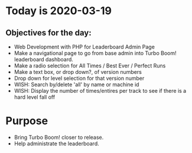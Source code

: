 # Today is 2020-03-19

## Objectives for the day:

- Web Development with PHP for Leaderboard Admin Page
- Make a navigational page to go from base admin into Turbo Boom! leaderboard dashboard.
- Make a radio selection for All Times / Best Ever / Perfect Runs
- Make a text box, or drop down?, of version numbers
- Drop down for level selection for that version number
- WISH: Search by/delete 'all' by name or machine id
- WISH: Display the number of times/entires per track to see if there is a hard level fall off

# Purpose

- Bring Turbo Boom! closer to release.
- Help administrate the leaderboard.
